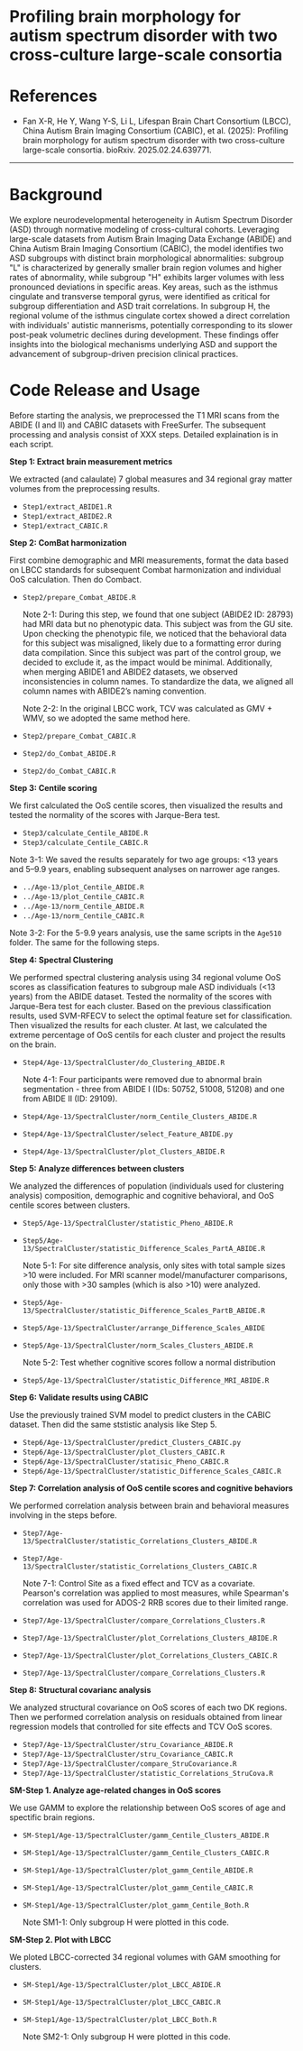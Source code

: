 # Profiling brain morphology for autism spectrum disorder with two cross-culture large-scale consortia

References
===========
+ Fan X-R, He Y, Wang Y-S, Li L, Lifespan Brain Chart Consortium (LBCC), China Autism Brain Imaging Consortium (CABIC), et al. (2025): Profiling brain morphology for autism spectrum disorder with two cross-culture large-scale consortia. bioRxiv. 2025.02.24.639771.

----

Background
====

We explore neurodevelopmental heterogeneity in Autism Spectrum Disorder (ASD) through normative modeling of cross-cultural cohorts. Leveraging large-scale datasets from Autism Brain Imaging Data Exchange (ABIDE) and China Autism Brain Imaging Consortium (CABIC), the model identifies two ASD subgroups with distinct brain morphological abnormalities: subgroup "L" is characterized by generally smaller brain region volumes and higher rates of abnormality, while subgroup "H" exhibits larger volumes with less pronounced deviations in specific areas. Key areas, such as the isthmus cingulate and transverse temporal gyrus, were identified as critical for subgroup differentiation and ASD trait correlations. In subgroup H, the regional volume of the isthmus cingulate cortex showed a direct correlation with individuals' autistic mannerisms, potentially corresponding to its slower post-peak volumetric declines during development. These findings offer insights into the biological mechanisms underlying ASD and support the advancement of subgroup-driven precision clinical practices.

Code Release and Usage
====

Before starting the analysis, we preprocessed the T1 MRI scans from the ABIDE (I and II) and CABIC datasets with FreeSurfer. The subsequent processing and analysis consist of XXX steps. Detailed explaination is in each script.

**Step 1: Extract brain measurement metrics**

We extracted (and calaulate) 7 global measures and 34 regional gray matter volumes from the preprocessing results.

- `Step1/extract_ABIDE1.R`
- `Step1/extract_ABIDE2.R`
- `Step1/extract_CABIC.R`

**Step 2: ComBat harmonization**

First combine demographic and MRI measurements, format the data based on LBCC standards for subsequent Combat harmonization and individual OoS calculation. Then do Combact.

- `Step2/prepare_Combat_ABIDE.R`

  Note 2-1: During this step, we found that one subject (ABIDE2 ID: 28793) had MRI data but no phenotypic data. This subject was from the GU site. Upon checking the phenotypic file, we noticed that the behavioral data for this subject was misaligned, likely due to a formatting error during data compilation. Since this subject was part of the control group, we decided to exclude it, as the impact would be minimal. Additionally, when merging ABIDE1 and ABIDE2 datasets, we observed inconsistencies in column names. To standardize the data, we aligned all column names with ABIDE2’s naming convention.

  Note 2-2: In the original LBCC work, TCV was calculated as GMV + WMV, so we adopted the same method here.
  
- `Step2/prepare_Combat_CABIC.R`
- `Step2/do_Combat_ABIDE.R`
- `Step2/do_Combat_CABIC.R`

**Step 3: Centile scoring**

We first calculated the OoS centile scores, then visualized the results and tested the normality of the scores with Jarque-Bera test.

- `Step3/calculate_Centile_ABIDE.R`
- `Step3/calculate_Centile_CABIC.R`

Note 3-1: We saved the results separately for two age groups: <13 years and 5–9.9 years, enabling subsequent analyses on narrower age ranges.

- `../Age-13/plot_Centile_ABIDE.R`
- `../Age-13/plot_Centile_CABIC.R`
- `../Age-13/norm_Centile_ABIDE.R`
- `../Age-13/norm_Centile_CABIC.R`

Note 3-2: For the 5-9.9 years analysis, use the same scripts in the `Age510` folder. The same for the following steps.

**Step 4: Spectral Clustering**

We performed spectral clustering analysis using 34 regional volume OoS scores as classification features to subgroup male ASD individuals (<13 years) from the ABIDE dataset. Tested the normality of the scores with Jarque-Bera test for each cluster. Based on the previous classification results, used SVM-RFECV to select the optimal feature set for classification. Then visualized the results for each cluster. At last, we calculated the extreme percentage of OoS centils for each cluster and project the results on the brain.

- `Step4/Age-13/SpectralCluster/do_Clustering_ABIDE.R`

  Note 4-1: Four participants were removed due to abnormal brain segmentation - three from ABIDE I (IDs: 50752, 51008, 51208) and one from ABIDE II (ID: 29109).
  
- `Step4/Age-13/SpectralCluster/norm_Centile_Clusters_ABIDE.R`
- `Step4/Age-13/SpectralCluster/select_Feature_ABIDE.py`
- `Step4/Age-13/SpectralCluster/plot_Clusters_ABIDE.R`

**Step 5: Analyze differences between clusters**

  We analyzed the differences of population (individuals used for clustering analysis) composition, demographic and cognitive behavioral, and OoS centile scores between clusters.

- `Step5/Age-13/SpectralCluster/statistic_Pheno_ABIDE.R`
- `Step5/Age-13/SpectralCluster/statistic_Difference_Scales_PartA_ABIDE.R`

  Note 5-1: For site difference analysis, only sites with total sample sizes >10 were included. For MRI scanner model/manufacturer comparisons, only those with >30 samples (which is also >10) were analyzed.

- `Step5/Age-13/SpectralCluster/statistic_Difference_Scales_PartB_ABIDE.R`
- `Step5/Age-13/SpectralCluster/arrange_Difference_Scales_ABIDE`
- `Step5/Age-13/SpectralCluster/norm_Scales_Clusters_ABIDE.R`

  Note 5-2: Test whether cognitive scores follow a normal distribution
  
- `Step5/Age-13/SpectralCluster/statistic_Difference_MRI_ABIDE.R`

**Step 6: Validate results using CABIC**

Use the previously trained SVM model to predict clusters in the CABIC dataset. Then did the same ststistic analysis like Step 5.

- `Step6/Age-13/SpectralCluster/predict_Clusters_CABIC.py`
- `Step6/Age-13/SpectralCluster/plot_Clusters_CABIC.R`
- `Step6/Age-13/SpectralCluster/statisic_Pheno_CABIC.R`
- `Step6/Age-13/SpectralCluster/statistic_Difference_Scales_CABIC.R`

**Step 7: Correlation analysis of OoS centile scores and cognitive behaviors**

We performed correlation analysis between brain and behavioral measures involving in the steps before.

- `Step7/Age-13/SpectralCluster/statistic_Correlations_Clusters_ABIDE.R`
- `Step7/Age-13/SpectralCluster/statistic_Correlations_Clusters_CABIC.R`
  
  Note 7-1: Control Site as a fixed effect and TCV as a covariate. Pearson's correlation was applied to most measures, while Spearman's correlation was used for ADOS-2 RRB scores due to their limited range.

- `Step7/Age-13/SpectralCluster/compare_Correlations_Clusters.R`
- `Step7/Age-13/SpectralCluster/plot_Correlations_Clusters_ABIDE.R`
- `Step7/Age-13/SpectralCluster/plot_Correlations_Clusters_CABIC.R`
- `Step7/Age-13/SpectralCluster/compare_Correlations_Clusters.R`

**Step 8: Structural covarianc analysis**

We analyzed structural covariance on OoS scores of each two DK regions. Then we performed correlation analysis on residuals obtained from linear regression models that controlled for site effects and TCV OoS scores.

- `Step7/Age-13/SpectralCluster/stru_Covariance_ABIDE.R`
- `Step7/Age-13/SpectralCluster/stru_Covariance_CABIC.R`
- `Step7/Age-13/SpectralCluster/compare_StruCovariance.R`
- `Step7/Age-13/SpectralCluster/statistic_Correlations_StruCova.R`

**SM-Step 1. Analyze age-related changes in OoS scores**

We use GAMM to explore the relationship between OoS scores of age and spectific brain regions.

- `SM-Step1/Age-13/SpectralCluster/gamm_Centile_Clusters_ABIDE.R`
- `SM-Step1/Age-13/SpectralCluster/gamm_Centile_Clusters_CABIC.R`
- `SM-Step1/Age-13/SpectralCluster/plot_gamm_Centile_ABIDE.R`
- `SM-Step1/Age-13/SpectralCluster/plot_gamm_Centile_CABIC.R`
- `SM-Step1/Age-13/SpectralCluster/plot_gamm_Centile_Both.R`

  Note SM1-1: Only subgroup H were plotted in this code.

**SM-Step 2. Plot with LBCC**

We ploted LBCC-corrected 34 regional volumes with GAM smoothing for clusters.

- `SM-Step1/Age-13/SpectralCluster/plot_LBCC_ABIDE.R`
- `SM-Step1/Age-13/SpectralCluster/plot_LBCC_CABIC.R`
- `SM-Step1/Age-13/SpectralCluster/plot_LBCC_Both.R`

  Note SM2-1: Only subgroup H were plotted in this code.
